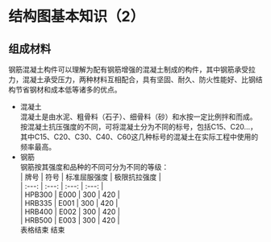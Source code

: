# 结构图基本知识（2）
## 组成材料
钢筋混凝土构件可以理解为配有钢筋增强的混凝土制成的构件，其中钢筋承受拉力，混凝土承受压力，两种材料互相配合，具有坚固、耐久、防火性能好、比钢结构节省钢材和成本低等诸多的优点。  
- 混凝土  
混凝土是由水泥、粗骨料（石子）、细骨料（砂）和水按一定比例拌和而成。  
按混凝土抗压强度的不同，可将混凝土分为不同的标号，包括C15、C20...，其中C15、C20、C30、C40、C60这几种标号的混凝土在实际工程中使用的频率最高。
- 钢筋  
钢筋按其强度和品种的不同可分为不同的等级：  
|  牌号  |  符号  |  标准屈服强度  |  极限抗拉强度   |  
| :---: | :---: | :---: | :---: |  
| HPB300 | E000 | 300 | 420 |  
| HRB335 | E001 | 300 | 420 |  
| HRB400 | E002 | 300 | 420 |  
| HRB500 | E003 | 300 | 420 |  
表格结束 
结束